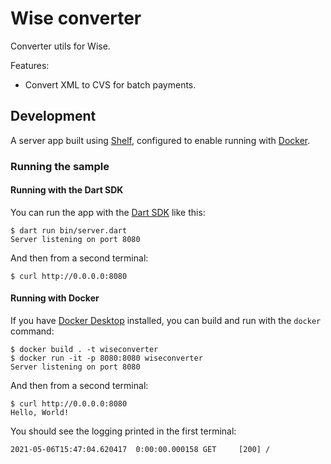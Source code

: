 # Wise converter 

Converter utils for Wise.

Features:
- Convert XML to CVS for batch payments.

## Development

A server app built using [Shelf](https://pub.dev/packages/shelf),
configured to enable running with [Docker](https://www.docker.com/).

### Running the sample

#### Running with the Dart SDK

You can run the app with the [Dart SDK](https://dart.dev/get-dart)
like this:

```
$ dart run bin/server.dart
Server listening on port 8080
```

And then from a second terminal:
```
$ curl http://0.0.0.0:8080
```

#### Running with Docker

If you have [Docker Desktop](https://www.docker.com/get-started) installed, you
can build and run with the `docker` command:

```
$ docker build . -t wiseconverter
$ docker run -it -p 8080:8080 wiseconverter
Server listening on port 8080
```

And then from a second terminal:
```
$ curl http://0.0.0.0:8080
Hello, World!
```

You should see the logging printed in the first terminal:
```
2021-05-06T15:47:04.620417  0:00:00.000158 GET     [200] /
```
